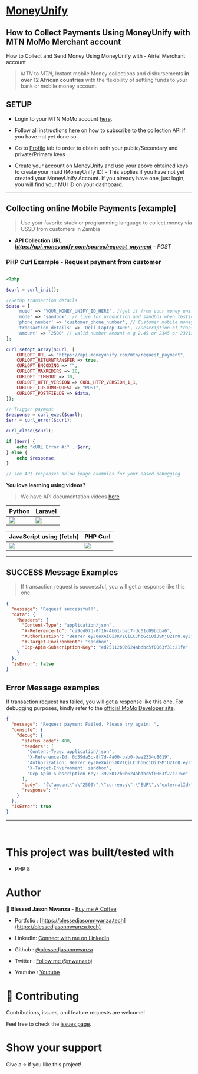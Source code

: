 # [MoneyUnify](https://github.com/blessedjasonmwanza/MoneyUnify)

## How to Collect Payments Using MoneyUnify with MTN MoMo Merchant account

How to Collect and Send Money Using MoneyUnify with - Airtel Merchant account
  > *MTN* to *MTN*, Instant mobile Money collections and disbursements **in over 12 African countries** with the flexibility of settling funds to your bank or mobile money account.

 
## SETUP

-  Login to your MTN MoMo account [here](https://momodeveloper.mtn.com/signin?ReturnUrl=%2F).
-  Follow all instructions [here](https://momodeveloper.mtn.com/api-documentation/getting-started/) on how to subscribe to the collection API if you have not yet done so
-  Go to [Profile](https://momodeveloper.mtn.com/developer) tab to order to obtain both your public/Secondary and private/Primary keys


 - Create your account on [MoneyUnify](https://dashboard.moneyunify.com) and use your above obtained keys to create your  muid (MoneyUnify ID) - This applies if you have not yet created your MoneyUnify Account. If you already have one, just login, you will find your MUI ID on your dashboard.

<hr>

## Collecting online Mobile Payments [example]
> Use your favorite stack or programming language to collect money via USSD from customers in Zambia

- **API Collection URL** ***https://api.moneyunify.com/sparco/request_payment*** - *POST*

### PHP Curl Example - Request payment from customer
```PHP

<?php

$curl = curl_init();

//Setup transaction details
$data = [
    'muid' => 'YOUR_MONEY_UNIFY_ID_HERE', //get it from your money unify dashboard https://dashboard.moneyunify.com/
    'mode' => 'sandbox', // live for production and sandbox when testing the API
    'phone_number' => 'customer_phone_number', // Customer mobile money phone number where funds are to be deducted. 
    'transaction_details' => 'Dell Laptop 3400', //Description of transaction / product being purchased
    'amount' => '2500' // valid number amount e.g 2.45 or 2345 or 23213.04. 2500 is just an example
];

curl_setopt_array($curl, [
    CURLOPT_URL => "https://api.moneyunify.com/mtn/request_payment",
    CURLOPT_RETURNTRANSFER => true,
    CURLOPT_ENCODING => "",
    CURLOPT_MAXREDIRS => 10,
    CURLOPT_TIMEOUT => 30,
    CURLOPT_HTTP_VERSION => CURL_HTTP_VERSION_1_1,
    CURLOPT_CUSTOMREQUEST => "POST",
    CURLOPT_POSTFIELDS => $data,
]);

// Trigger payment
$response = curl_exec($curl);
$err = curl_error($curl);

curl_close($curl);

if ($err) {
    echo "cURL Error #:" . $err;
} else {
    echo $response;
}

// see API responses below image examples for your eased debugging

```

**You love learning using videos?** 
 > We have API documentation videos [here](https://www.youtube.com/@blessedjasonmwanza)


<table>
  <thead>
    <tr>
      <th>Python</th>
      <th>Laravel</th>
    </tr>
  </thead>
  <tbody>
    <tr>
      <td>
        <img src="./collect/Python.png"/>
      </td>
      <td>
        <img src="./collect/Laravel.png"/>
      </td>
    </tr>
   </tbody>
</table>


<table>
  <thead>
    <tr>
      <th>JavaScript using (fetch)</th>
      <th>PHP Curl</th>
    </tr>
  </thead>
  <tbody>
    <tr>
      <td>
        <img src="./collect/JavaScript.png"/>
      </td>
      <td>
        <img src="./collect/Curl-php.png"/>
      </td>
    </tr>
  </tbody>
</table>


<hr />



## SUCCESS Message Examples

> If transaction request is successful, you will get a response like this one.
```json
{
  "message": "Request successful!",
  "data": {
    "headers": {
      "Content-Type": "application/json",
      "X-Reference-Id": "ca9cd07d-0f16-4b61-bac7-dc01c09bcba6",
      "Authorization": "Bearer eyJ0eXAiOiJKV1QiLCJhbGciOiJSMjU2In0.eyJjbGllbnRJZCI6IaRkOTEzZDdkLTlmMTYtNGI2MS1iYWM3LWRjMDFjNjliY2JhNiIsImV4cGlyZXMiOiIyMDIzLTA3LTI1VDE5OjU4OjMxLjk2OCIsInNlc3Npb25JZCI6ImIxOGFjMzEzLTQwMGItNDkzZS1iZGRmLWNiOGE0MzFlMzJjZCJ9.Q_L0Y0PstuBbgc2lxefTcRsB9rMywdjMsbKj2y3pfFB7qvUFdaxqsPX6EzV0qXtywHaErSObEd0-TvoLvGehKQbx4kyS-7UfI6AdQm2CRQXVj7ZBFiMXNReQA0uSQeOV-IFGPiS79rqMfKpxuPaJcN7gCxkYJ7nYUlGco-BvJBYeDPRQVpu7feHGMtB4BEh0oPrC4bZf3AN7IGnpehUt38uUoi7YFGsIYrpxZ-T5SJOMQlEklP-tHVWVZyimyon2tK7WFJ6tz_w4HkVnxAvrsjEp307chgDXsdrl7lmr1ElKzOShDG7uPWvzJQf8I7dnKJwgXPt7of07gYfFfvB8fg",
      "X-Target-Environment": "sandbox",
      "Ocp-Apim-Subscription-Key": "ed25112b0b624abdbc5f0063f31c21fe"
    }
  },
  "isError": false
}
```

## Error Message examples

If transaction request has failed, you will get a response like this one. For debugging purposes, kindly refer to the [official MoMo Developer site](https://momodeveloper.mtn.com/api-documentation/common-error/).

```json
{
  "message": "Request payment Failed. Please try again: ",
  "console": {
    "debug": {
      "status_code": 400,
      "headers": [
        "Content-Type: application/json",
        "X-Reference-Id: 0d59da5c-8f7d-4a00-bab0-bae2334c8019",
        "Authorization: Bearer eyJ0eXAiOiJKV1QiLCJhbGciOiJSMjU2In0.eyJjbGllbnRJZCI6IjBkNTlkYTVjLThmN2QtNGEwMC1iYWIwLWJhZTIzMzRjODAxOSIsImV4cGlyZXMiOiIyMDIzLTA3LTI2VDIxOjM5OjMyLjY4OCIsInNlc3Npb25JZCI6ImI2NWU2ODhiLTQ5NDItNGU5NS1hNGQ1LWFjYzVmOWIxNjg4OCJ9.AZ9pIpkqfmp-1qTcSw6ei_3teixZjHV-eaU9-DQ6vzZnj9rOA75MCqQnOQrvNUESvb3V0k7GOx-NXix6gYzzDdEaetCx42Ix757rqeh71DeVXatkMA8ZXTSSco-7ZRjDUlTC1lFqIccq5_hJzvWzpmzS7suAkX-dxMOvkfycoZ9A9AIvqUHBwzc0xGXmJsWgMxTXjeZy7ZDw_Ryxa9bMS447OwhqmV6xmiNrU5aU1JWWh6xA3hBarY4gHAqpLo8GHP6dcqzTaU373vmVgpCo-5s6bzQgchGW9DziWYuJpppwlwaV2eI21G_jksRjTQ_HZi-ftYzfxmTcFg1B4TkK-g",
        "X-Target-Environment: sandbox",
        "Ocp-Apim-Subscription-Key: 3925012b0b624abdbc5f0063f27c215e"
      ],
      "body": "{\"amount\":\"2500\",\"currency\":\"EUR\",\"externalId\":\"16904039737268\",\"payer\":{\"partyIdType\":\"MSISDN\",\"partyId\":\"\"},\"payerMessage\":\"Payment: Dell Laptop 3400\",\"payeeNote\":\"Dell Laptop 3400\"}",
      "response": ""
    }
  },
  "isError": true
}
```

<hr />


<br />

# This project was built/tested with

- PHP 8

# Author

👤 **Blessed Jason Mwanza** - [Buy me A Coffee](https://www.buymeacoffee.com/mwanzabj) 

- Portfolio : [https://blessedjasonmwanza.tech](https://blessedjasonmwanza.tech)

- LinkedIn: [Connect with me on LinkedIn](https://www.linkedin.com/in/blessedjasonmwanza)

- Github : [@blessedjasonmwanza](https://github.com/blessedjasonmwanza)

- Twitter : [Follow me @mwanzabj](https://twitter.com/mwanzabj)

- Youtube : [Youtube](https://www.youtube.com/@blessedjasonmwanza)

# 🤝 Contributing

Contributions, issues, and feature requests are welcome!

Feel free to check the [issues page](https://github.com/blessedjasonmwanza/MoneyUnify/issues).

# Show your support

Give a ⭐️ if you like this project!
 
